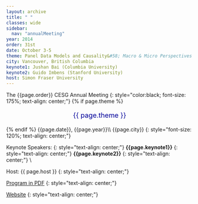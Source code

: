 ```yaml
---
layout: archive
title: " "
classes: wide
sidebar:
  nav: "annualMeeting"
year: 2014
order: 31st
date: October 3-5
theme: Panel Data Models and Causality&#58; Macro & Micro Perspectives
city: Vancouver, British Columbia
keynote1: Jushan Bai (Columbia University)
keynote2: Guido Imbens (Stanford University)
host: Simon Fraser University  
---
```


The {{page.order}} CESG Annual Meeting
{: style="color:black; font-size: 175%; text-align: center;"}
{% if page.theme %}
<p style="font-size:130%; text-align:center; color:#000099">{{ page.theme }}</p>
{% endif %}
{{page.date}}, {{page.year}}\\
{{page.city}}
{: style="font-size: 120%; text-align: center;"}

 Keynote Speakers: 
{: style="text-align: center;"}
**{{page.keynote1}}**
{: style="text-align: center;"}
**{{page.keynote2}}** 
{: style="text-align: center;"}
\\

Host: {{ page.host }}
{: style="text-align: center;"}

[Program in PDF](/assets/pdf/cesg-program-{{page.year}}.pdf)
{: style="text-align: center;"}

<a href="https://www.sfu.ca/cesg.html/" target="_blank">Website</a>
{: style="text-align: center;"}